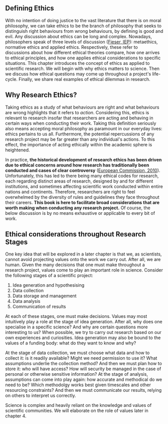 ## Defining Ethics

With no intention of doing justice to the vast literature that there is on moral philosophy, we can take ethics to be the branch of philosophy that seeks to distinguish right behaviours from wrong behaviours, by defining is good and evil. 
Any discussion about ethics can be long and complex. 
Nowadays, philosophers speak of three levels of discussion ([Fieser, IEP](https://www.iep.utm.edu/ethics/)): metaethics, normative ethics and applied ethics. 
Respectively, these refer to discussions about how different ethical theories compare, how one arrives to ethical principles, and how one applies ethical considerations to specific situations. This chapter introduces the concept of ethics as applied to scientific research. 
We will begin with why ethics matters to science. Then we discuss how ethical questions may come up throughout a project's life-cycle. 
Finally, we share real examples of ethical dilemmas in research.

## Why Research Ethics?

Taking ethics as a study of what behaviours are right and what behaviours are wrong highlights that it refers to *action*. 
Considering this, ethics is relevant to research insofar that researchers are acting and behaving in certain ways when conducting their work. 
Taking this definition seriously also means accepting moral philosophy as paramount in our everyday lives: ethics pertains to us all. 
Furthermore, the potential repercussions of any research project may be far greater than any individual's actions. 
To this effect, the importance of acting ethically within the academic sphere is heightened.

In practice, **the historical development of research ethics has been driven due to ethical concerns around how research has traditionally been conducted and cases of clear controversy** ([European Commission, 2010](http://ec.europa.eu/research/science-society/document_library/pdf_06/textbook-on-ethics-report_en.pdf)). 
Unfortunately, this has led to there being many ethical codes for research, each regarding distinct areas of research, designed by and for different institutions, and sometimes affecting scientific work conducted within entire nations and continents. 
Therefore, researchers are right to feel overwhelmed by the diversity of rules and guidelines they face throughout their careers. 
**This book is here to facilitate broad considerations that are worth making when conducting any research project.** 
Of course, the below discussion is by no means exhaustive or applicable to every bit of work.

## Ethical considerations throughout Research Stages

One key idea that will be explored in a later chapter is that we, as scientists, cannot avoid projecting values onto the work we carry out. 
After all, we are human. Given the many decisions that one must make throughout a research project, values come to play an important role in science. 
Consider the following stages of a scientific project:

1. Idea generation and hypothesising
2. Data collection
3. Data storage and management
4. Data analysis
5. Communication of results

At each of these stages, one must make decisions. 
Values may most intuitively play a role at the stage of idea generation. After all, why does one specialise in a specific science? And why are certain questions more interesting to us? 
When possible, we try to carry out research based on our own experiences and curiosities. Idea generation may also be bound to the values of a funding body: what do they want to know and why?

At the stage of data collection, we must choose what data and how to collect it: is it readily available? 
Might we need permission to use it? What assumptions underlie the collection method? 
And then we must plan how to store it: who will have access? How will security be managed in the case of personal or otherwise sensitive information? 
At the stage of analysis, assumptions can come into play again: how accurate and methodical do we need to be? 
Which methodolgy works best given timescales and other resourcing constraints? 
And then we must communicate our results, relying on others to interpret us correctly.

Science is complex and heavily reliant on the knowledge and values of scientific communities. 
We will elaborate on the role of values later in chapter 4.
